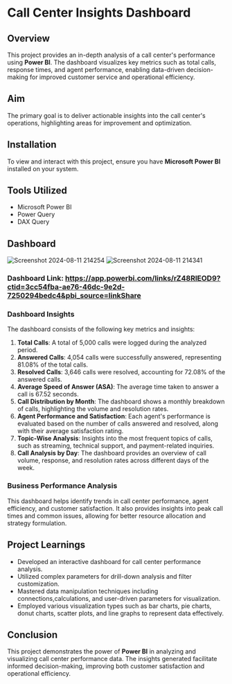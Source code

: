 # Call Center Insights Dashboard

## Overview
This project provides an in-depth analysis of a call center's performance using **Power BI**. The dashboard visualizes key metrics such as total calls, response times, and agent performance, enabling data-driven decision-making for improved customer service and operational efficiency.

## Aim
The primary goal is to deliver actionable insights into the call center's operations, highlighting areas for improvement and optimization.

## Installation
To view and interact with this project, ensure you have **Microsoft Power BI** installed on your system.

## Tools Utilized
- Microsoft Power BI
- Power Query
- DAX Query

## Dashboard
![Screenshot 2024-08-11 214254](https://github.com/user-attachments/assets/b5654ea1-5698-4208-be88-240c164d7143)
![Screenshot 2024-08-11 214341](https://github.com/user-attachments/assets/7df9c390-a944-4f64-accb-2fd76264b5ca)


### Dashboard Link: https://app.powerbi.com/links/rZ48RlEOD9?ctid=3cc54fba-ae76-46dc-9e2d-7250294bedc4&pbi_source=linkShare

### Dashboard Insights
The dashboard consists of the following key metrics and insights:

1. **Total Calls**: A total of 5,000 calls were logged during the analyzed period.
2. **Answered Calls**: 4,054 calls were successfully answered, representing 81.08% of the total calls.
3. **Resolved Calls**: 3,646 calls were resolved, accounting for 72.08% of the answered calls.
4. **Average Speed of Answer (ASA)**: The average time taken to answer a call is 67.52 seconds.
5. **Call Distribution by Month**: The dashboard shows a monthly breakdown of calls, highlighting the volume and resolution rates.
6. **Agent Performance and Satisfaction**: Each agent's performance is evaluated based on the number of calls answered and resolved, along with their average satisfaction rating.
7. **Topic-Wise Analysis**: Insights into the most frequent topics of calls, such as streaming, technical support, and payment-related inquiries.
8. **Call Analysis by Day**: The dashboard provides an overview of call volume, response, and resolution rates across different days of the week.

### Business Performance Analysis
This dashboard helps identify trends in call center performance, agent efficiency, and customer satisfaction. It also provides insights into peak call times and common issues, allowing for better resource allocation and strategy formulation.

## Project Learnings
- Developed an interactive dashboard for call center performance analysis.
- Utilized complex parameters for drill-down analysis and filter customization.
- Mastered data manipulation techniques including connections,calculations, and user-driven parameters for visualization.
- Employed various visualization types such as bar charts, pie charts, donut charts, scatter plots, and line graphs to represent data effectively.

## Conclusion
This project demonstrates the power of **Power BI** in analyzing and visualizing call center performance data. The insights generated facilitate informed decision-making, improving both customer satisfaction and operational efficiency.

